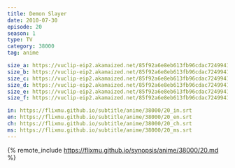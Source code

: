 ```yaml
---
title: Demon Slayer
date: 2010-07-30
episode: 20
season: 1
type: TV
category: 38000
tag: anime

size_a: https://vuclip-eip2.akamaized.net/85f92a6e8eb613fb96cdac724994193f/vp63207_V20200929110623/hlsc_e2931_2.m3u8
size_b: https://vuclip-eip2.akamaized.net/85f92a6e8eb613fb96cdac724994193f/vp63207_V20200929110623/hlsc_e2931_3.m3u8
size_c: https://vuclip-eip2.akamaized.net/85f92a6e8eb613fb96cdac724994193f/vp63207_V20200929110623/hlsc_e2931_4.m3u8
size_d: https://vuclip-eip2.akamaized.net/85f92a6e8eb613fb96cdac724994193f/vp63207_V20200929110623/hlsc_e2931_5.m3u8
size_e: https://vuclip-eip2.akamaized.net/85f92a6e8eb613fb96cdac724994193f/vp63207_V20200929110623/hlsc_e2931_6.m3u8
size_f: https://vuclip-eip2.akamaized.net/85f92a6e8eb613fb96cdac724994193f/vp63207_V20200929110623/hlsc_e2931_7.m3u8

in: https://flixmu.github.io/subtitle/anime/38000/20_in.srt
en: https://flixmu.github.io/subtitle/anime/38000/20_en.srt
ch: https://flixmu.github.io/subtitle/anime/38000/20_ch.srt
ms: https://flixmu.github.io/subtitle/anime/38000/20_ms.srt
---
```

{% remote_include https://flixmu.github.io/synopsis/anime/38000/20.md %}
